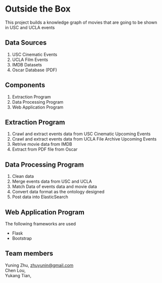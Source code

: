 # Outside the Box
This project builds a knowledge graph of movies that are going to be shown in USC and UCLA events

## Data Sources
1. USC Cinematic Events
2. UCLA Film Events
3. IMDB Datasets
4. Oscar Database (PDF)

## Components
1. Extraction Program
2. Data Processing Program
3. Web Application Program

## Extraction Program
1. Crawl and extract events data from USC Cinematic Upcoming Events
2. Crawl and extract events data from UCLA File Archive Upcoming Events
3. Retrive movie data from IMDB 
4. Extract from PDF file from Oscar

## Data Processing Program
1. Clean data 
2. Merge events data from USC and UCLA
3. Match Data of events data and movie data
4. Convert data format as the ontology designed
5. Post data into ElasticSearch

## Web Application Program
The following frameworks are used
- Flask
- Bootstrap

## Team members
Yuning Zhu, zhuyunin@gmail.com  
Chen Lou,   
Yukang Tian,  